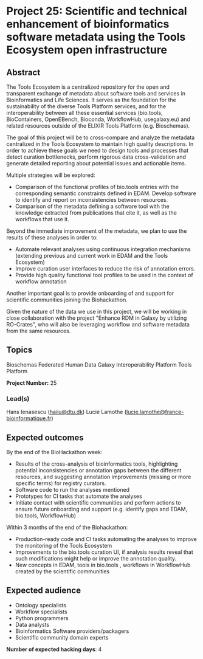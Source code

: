 # Project 25: Scientific and technical enhancement of bioinformatics software metadata using the Tools Ecosystem open infrastructure

## Abstract

The Tools Ecosystem is a centralized repository for the open and transparent exchange of metadata about software tools and services in Bioinformatics and Life Sciences.
It serves as the foundation for the sustainability of the diverse Tools Platform services, and for the interoperability between all these essential services (bio.tools, BioContainers, OpenEBench, Bioconda, WorkflowHub, usegalaxy.eu) and related resources outside of the ELIXIR Tools Platform (e.g. Bioschemas).

The goal of this project will be to cross-compare and analyze the metadata centralized in the Tools Ecosystem to maintain high quality descriptions. In order to achieve these goals we need to design tools and processes that detect curation bottlenecks, perform rigorous data cross-validation and generate detailed reporting about potential issues and actionable items.

Multiple strategies will be explored:
- Comparison of the functional profiles of bio.tools entries with the corresponding semantic constraints defined in EDAM. Develop software to identify and report on inconsistencies between resources.
- Comparison of the metadata defining a software tool with the knowledge extracted from publications that cite it, as well as the workflows that use it.

Beyond the immediate improvement of the metadata, we plan to use the results of these analyses in order to:
- Automate relevant analyses using continuous integration mechanisms (extending previous and current work in EDAM and the Tools Ecosystem)
- Improve curation user interfaces to reduce the risk of annotation errors.
- Provide high quality functional tool profiles to be used in the context of workflow annotation

Another important goal is to provide onboarding of and support for scientific communities joining the Biohackathon.

Given the nature of the data we use in this project, we will be working in close collaboration with the project "Enhance RDM in Galaxy by utilizing RO-Crates", who will also be leveraging workflow and software metadata from the same resources.

## Topics

Bioschemas
Federated Human Data
Galaxy
Interoperability Platform
Tools Platform

**Project Number:** 25

### Lead(s)

Hans Ienasescu (haiiu@dtu.dk)
Lucie Lamothe (lucie.lamothe@france-bioinformatique.fr)

## Expected outcomes

By the end of the BioHackathon week:
- Results of the cross-analysis of bioinformatics tools, highlighting potential inconsistencies or annotation gaps between the different resources, and suggesting annotation improvements (missing or more specific terms) for registry curators.  
- Software code to run the analyses mentioned
- Prototypes for CI tasks that automate the analyses
- Initiate contact with scientific communities and perform actions to ensure future onboarding and support (e.g. identify gaps and EDAM, bio.tools, WorkflowHub) 

Within 3 months of the end of the Biohackathon:
- Production-ready code and CI tasks automating the analyses to improve the monitoring of the Tools Ecosystem
- Improvements to the bio.tools curation UI, if analysis results reveal that such modifications might help or improve the annotation quality.
- New concepts in EDAM, tools in bio.tools , workflows in WorkflowHub created by the scientific communities

## Expected audience

- Ontology specialists
- Workflow specialists
- Python programmers
- Data analysts
- Bioinformatics Software providers/packagers
- Scientific community domain experts

**Number of expected hacking days**: 4

